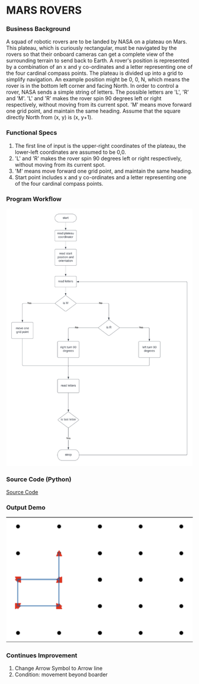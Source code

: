 # MARS ROVERS

### Business Background

A squad of robotic rovers are to be landed by NASA on a plateau on Mars.
This plateau, which is curiously rectangular, must be navigated by the rovers so that their
onboard cameras can get a complete view of the surrounding terrain to send back to
Earth.
A rover's position is represented by a combination of an x and y co-ordinates and a letter
representing one of the four cardinal compass points. The plateau is divided up into a
grid to simplify navigation. An example position might be 0, 0, N, which means the rover
is in the bottom left corner and facing North.
In order to control a rover, NASA sends a simple string of letters. The possible letters are
'L', 'R' and 'M'. 'L' and 'R' makes the rover spin 90 degrees left or right respectively,
without moving from its current spot.
'M' means move forward one grid point, and maintain the same heading.
Assume that the square directly North from (x, y) is (x, y+1).

### Functional Specs

1. The first line of input is the upper-right coordinates of the plateau, the lower-left coordinates are assumed to be 0,0.
2. 'L' and 'R' makes the rover spin 90 degrees left or right respectively,
without moving from its current spot.
3. 'M' means move forward one grid point, and maintain the same heading.
4. Start point includes  x and y co-ordinates and a letter representing one of the four cardinal compass points.

### Program Workflow
![Program Workflow](Cartology-AE-Program-Workflow.png)

### Source Code (Python)
[Source Code](./Cartology-Programming-Rovers.py)

### Output Demo
![Rover Route Map](./rover_route_map_demo.png)

### Continues Improvement
1. Change Arrow Symbol to Arrow line
2. Condition: movement beyond boarder
